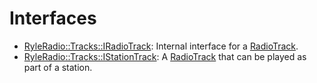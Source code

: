 # Interfaces

* [RyleRadio::Tracks::IRadioTrack](d3/df2/interface_ryle_radio_1_1_tracks_1_1_i_radio_track.md#d3/df2/interface_ryle_radio_1_1_tracks_1_1_i_radio_track): Internal interface for a [RadioTrack](df/dbc/class_ryle_radio_1_1_tracks_1_1_radio_track.md#df/dbc/class_ryle_radio_1_1_tracks_1_1_radio_track).
* [RyleRadio::Tracks::IStationTrack](dc/d36/interface_ryle_radio_1_1_tracks_1_1_i_station_track.md#dc/d36/interface_ryle_radio_1_1_tracks_1_1_i_station_track): A [RadioTrack](df/dbc/class_ryle_radio_1_1_tracks_1_1_radio_track.md#df/dbc/class_ryle_radio_1_1_tracks_1_1_radio_track) that can be played as part of a station.